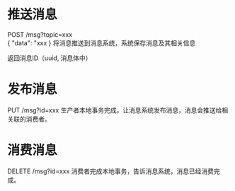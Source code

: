 # 推送消息 
POST /msg?topic=xxx  
{
    "data": "xxx
}
将消息推送到消息系统，系统保存消息及其相关信息

返回消息ID（uuid, 消息体中）

# 发布消息
PUT  /msg?id=xxx
生产者本地事务完成，让消息系统发布消息，消息会推送给相关联的消费者。

# 消费消息
DELETE /msg?id=xxx
消费者完成本地事务，告诉消息系统，消息已经消费完成。
